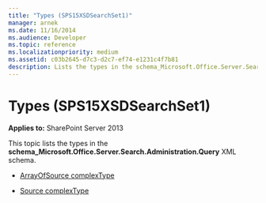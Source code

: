 ```yaml
---
title: "Types (SPS15XSDSearchSet1)"
manager: arnek
ms.date: 11/16/2014
ms.audience: Developer
ms.topic: reference
ms.localizationpriority: medium
ms.assetid: c03b2645-d7c3-d2c7-ef74-e1231c4f7b81
description: Lists the types in the schema_Microsoft.Office.Server.Search.Administration.Query XML schema.
---
```


# Types (SPS15XSDSearchSet1)

**Applies to:** SharePoint Server 2013

This topic lists the types in the **schema_Microsoft.Office.Server.Search.Administration.Query** XML schema.

- [ArrayOfSource complexType](arrayofsource-complextype-sps15xsdsearchset1.md)

- [Source complexType](source-complextype-sps15xsdsearchset1.md)

